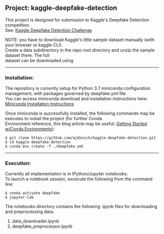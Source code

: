 ## Project: kaggle-deepfake-detection 

This project is designed for submission to Kaggle's Deepfake Detection competition.  
See: [Kaggle Deepfake Detection Challenge](https://www.kaggle.com/c/deepfake-detection-challenge/overview)

NOTE: you have to download Kaggle's little sample dataset manually (with your browser or kaggle CLI).  
Create a data subdirectory in the repo root directory and unzip the sample dataset there. The full  
dataset can be downloaded using 

___


### Installation:

The repository is currently setup for Python 3.7 miniconda configuration management, with packages governed by deepfake.yml file.    
You can access miniconda download and installation instructions here: [Miniconda Installation Instructions](https://docs.conda.io/en/latest/miniconda.html)

Once miniconda is successfully installed, the following commands may be executes to install the project (for further Conda  
Environment reference, this blog article may be useful: [Getting Started w/Conda Environments](https://towardsdatascience.com/getting-started-with-python-environments-using-conda-32e9f2779307)):

```
$ git clone https://github.com/ajdonich/kaggle-deepfake-detection.git
$ cd kaggle-deepfake-detection
$ conda env create -f ./deepfake.yml
```

___


### Execution:

Currently all implementation is in IPython/Jupyter notebooks.  
To launch a notebook session, excecute the following from the command line:

```
$ conda activate deepfake
$ jupyter-lab
```

The notebooks directory contains the following .ipynb files for downloading and preprocessing data:

1. data_downloader.ipynb
2. deepfake_preprocessor.ipynb

